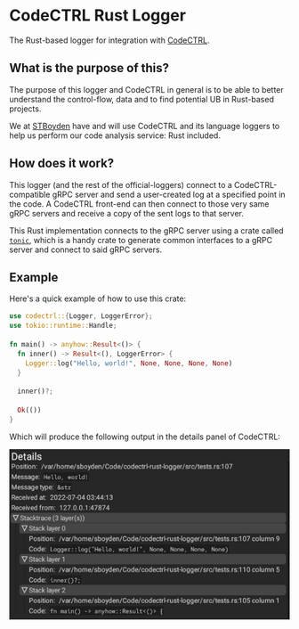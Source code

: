 # CodeCTRL Rust Logger

The Rust-based logger for integration with
[CodeCTRL](https://github.com/STBoyden/codectrl).

## What is the purpose of this?

The purpose of this logger and CodeCTRL in general is to be able to better
understand the control-flow, data and to find potential UB in Rust-based
projects.

We at [STBoyden](https://STBoyden.com) have and will use CodeCTRL and its
language loggers to help us perform our code analysis service: Rust included.

## How does it work?

This logger (and the rest of the official-loggers) connect to a
CodeCTRL-compatible gRPC server and send a user-created log at a specified
point in the code. A CodeCTRL front-end can then connect to those very same
gRPC servers and receive a copy of the sent logs to that server.

This Rust implementation connects to the gRPC server using a crate called
[`tonic`](https://crates.io/tonic), which is a handy crate to generate common
interfaces to a gRPC server and connect to said gRPC servers.

## Example

Here's a quick example of how to use this crate:

```rust
use codectrl::{Logger, LoggerError};
use tokio::runtime::Handle;

fn main() -> anyhow::Result<()> {
  fn inner() -> Result<(), LoggerError> {
    Logger::log("Hello, world!", None, None, None, None)
  }

  inner()?;

  Ok(())
}
```

Which will produce the following output in the details panel of CodeCTRL:

![example.png](./docs/images/example.png)
